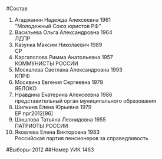 #Состав
1. Агаджанян Надежда Алексеевна 1961   
    "Молодежный Союз юристов РФ"
2. Васильева Ольга Александровна 1964   
    ЛДПР
3. Казунка Максим Николаевич 1989   
    СР
4. Каргаполова Римма Анатольевна 1957   
    КОММУНИСТЫ РОССИИ
5. Москалева Светлана Александровна 1993   
    КПРФ
6. Москвина Евгения Сергеевна 1979   
    ЯБЛОКО
7. Нравдина Екатерина Алексеевна 1986   
    представительный орган муниципального образования
8. Шилкина Елена Юрьевна 1979   
    ЕР
    прг2012[96]
9. Шишлова Татьяна Леонидовна 1955   
    ПАТРИОТЫ РОССИИ
10. Яковлева Елена Викторовна 1983   
    Российская партия пенсионеров за справедливость

#Выборы-2012
##Номер УИК
1463